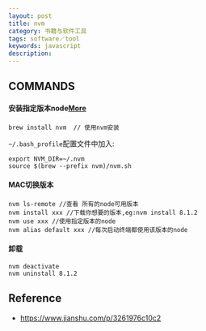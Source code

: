 ```yaml
---
layout: post
title: nvm
category: 书籍与软件工具
tags: software／tool
keywords: javascript
description: 
---
```


## COMMANDS

#### 安装指定版本node[More](https://blog.csdn.net/u012982629/article/details/80537547)

```
brew install nvm  // 使用nvm安装
```

`~/.bash_profile`配置文件中加入:

```
export NVM_DIR=~/.nvm
source $(brew --prefix nvm)/nvm.sh
```

#### MAC切换版本

```
nvm ls-remote //查看 所有的node可用版本
nvm install xxx //下载你想要的版本,eg:nvm install 8.1.2
nvm use xxx //使用指定版本的node 
nvm alias default xxx //每次启动终端都使用该版本的node
```

#### 卸载

```
nvm deactivate
nvm uninstall 8.1.2
```

## Reference

* <https://www.jianshu.com/p/3261976c10c2>